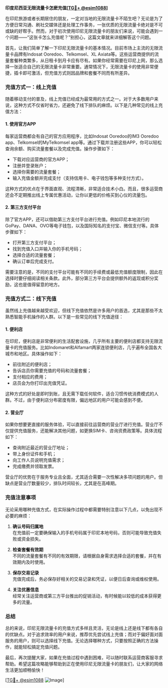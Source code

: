 **印度尼西亚无限流量卡怎麽充值[[TG💪+ @esim1088](https://t.me/s/esim1088)]**

在印尼旅游或者长期居住的朋友，一定对当地的无限流量卡不陌生吧？无论是为了方便日常沟通、刷社交媒体还是处理工作事务，一张优质的无限流量卡绝对是不可或缺的好帮手。然而，对于初次使用印尼无限流量卡的朋友们来说，可能会遇到一个问题——“这张卡怎么充值呢？”别担心，这篇文章就来详细解答这个问题。

首先，让我们简单了解一下印尼无限流量卡的基本情况。目前市场上主流的无限流量卡品牌有Indosat Ooredoo、Telkomsel、XL Axiata等。这些运营商提供的流量套餐种类繁多，从日租卡到月卡应有尽有。如果你经常需要在印尼上网，那么选择一张适合自己的无限流量卡非常重要。通常情况下，无限流量卡的使用非常便捷，插卡即可激活，但充值方式则因品牌和套餐不同而有所差异。

### **充值方式一：线上充值**
随着移动支付的普及，线上充值已经成为最常用的方式之一。对于大多数用户来说，这种方式不仅省时省力，还避免了线下排队的麻烦。以下是几种常见的线上充值方法：

#### **1. 使用官方APP**
每家运营商都会有自己的官方应用程序，比如Indosat Ooredoo的IM3 Ooredoo app、Telkomsel的MyTelkomsel app等。通过下载并注册这些APP，你可以轻松查询余额、购买流量套餐以及完成充值。操作步骤如下：
- 下载对应运营商的官方APP；
- 注册并登录账户；
- 选择你需要的流量套餐；
- 输入充值金额并完成支付（支持信用卡、电子钱包等多种支付方式）。

这种方式的优点在于界面直观、流程清晰，非常适合技术小白。而且，很多运营商还会不定期推出线上专属优惠活动，让你以更低的价格买到心仪的流量包。

#### **2. 第三方支付平台**
除了官方APP，还可以借助第三方支付平台进行充值。例如印尼本地流行的GoPay、DANA、OVO等电子钱包，以及国际知名的支付宝、微信支付等。具体步骤如下：
- 打开第三方支付平台；
- 找到充值入口并输入你的手机号码；
- 选择合适的流量套餐；
- 确认订单后完成支付。

需要注意的是，不同的支付平台可能有不同的手续费或最低充值额度限制，因此在选择时要仔细阅读相关条款。此外，部分第三方平台会提供额外的返现或积分奖励，这也是值得留意的地方。

### **充值方式二：线下充值**
虽然线上充值越来越受欢迎，但线下充值依然是许多用户的首选，尤其是那些不太熟悉智能手机操作的人群。以下是一些常见的线下充值途径：

#### **1. 便利店**
在印尼，便利店是非常便利的生活配套设施，几乎所有主要的便利店都支持无限流量卡的充值服务。比如Indomaret和Alfamart两家连锁便利店，几乎遍布全国各大城市和地区。具体操作如下：
- 前往附近的便利店；
- 告诉店员你需要充值的号码和流量套餐；
- 支付相应的费用；
- 店员会为你打印出充值凭证。

这种方式的好处是即时到账，且无需下载任何软件，适合习惯传统消费模式的人群。不过，由于便利店分布密度有限，偏远地区的用户可能会感到不便。

#### **2. 营业厅**
如果你想要更直接的服务体验，可以直接前往运营商的营业厅进行充值。营业厅不仅提供充值服务，还能解决其他问题，如更换SIM卡、咨询资费政策等。具体流程如下：
- 查询附近最近的营业厅地址；
- 带上身份证件和手机；
- 向工作人员说明充值需求；
- 完成缴费并领取发票。

营业厅的优势在于服务专业且全面，尤其适合需要一次性解决多项问题的用户。但缺点是营业厅数量较少，排队时间较长，尤其是在高峰期。

### **充值注意事项**
无论采用哪种充值方式，在实际操作过程中都需要特别注意以下几点，以免出现不必要的麻烦：

1. **确认号码归属地**  
   在充值前一定要确保输入的手机号码属于印尼本地号码，否则可能导致充值失败或资金损失。

2. **检查套餐有效期**  
   不同的流量套餐有不同的有效期限，请根据自身需求选择合适的套餐，并在有效期内及时使用。

3. **保存交易记录**  
   充值完成后，务必保存好相关的交易记录和凭证，以便日后查询或维权使用。

4. **关注优惠信息**  
   经常关注运营商或第三方平台推出的促销活动，有时候能以较低的成本获得更多的流量。

### **总结**
总的来说，印尼无限流量卡的充值方式多样且灵活，无论是线上还是线下都有各自的优缺点。对于追求效率的用户来说，推荐优先尝试线上充值；而对于偏好面对面服务的用户，则可以选择线下充值。无论选择哪种方式，只要按照正确的方法操作，就能轻松搞定充值问题。

最后，再次提醒大家，如果在充值过程中遇到困难，可以随时联系运营商客服寻求帮助。希望这篇攻略能够帮助到正在使用印尼无限流量卡的朋友们，让大家的网络生活更加顺畅愉快！

[[TG💪+ @esim1088](https://t.me/s/esim1088) ![Image](https://i.postimg.cc/4NQfJmqS/Snipaste-2025-05-13-00-14-12.png)]